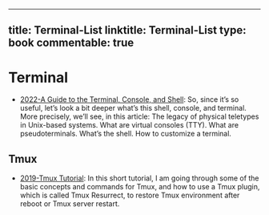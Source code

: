 
---
title: Terminal-List
linktitle: Terminal-List
type: book
commentable: true
---

# Terminal

- [2022-A Guide to the Terminal, Console, and Shell](https://thevaluable.dev/guide-terminal-shell-console/): So, since it’s so useful, let’s look a bit deeper what’s this shell, console, and terminal. More precisely, we’ll see, in this article: The legacy of physical teletypes in Unix-based systems. What are virtual consoles (TTY). What are pseudoterminals. What’s the shell. How to customize a terminal.

## Tmux

- [2019-Tmux Tutorial](https://leimao.github.io/blog/Tmux-Tutorial/): In this short tutorial, I am going through some of the basic concepts and commands for Tmux, and how to use a Tmux plugin, which is called Tmux Resurrect, to restore Tmux environment after reboot or Tmux server restart.

    